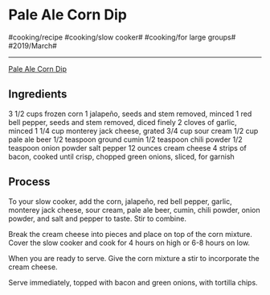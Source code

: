 # Pale Ale Corn Dip
#cooking/recipe #cooking/slow cooker# #cooking/for large groups# #2019/March#
- - - -
[Pale Ale Corn Dip](http://www.cookingandbeer.com/2014/08/slow-cooker-pale-ale-corn-dip/)

## Ingredients
3 1/2 cups frozen corn
1 jalapeño, seeds and stem removed, minced
1 red bell pepper, seeds and stem removed, diced finely
2 cloves of garlic, minced
1 1/4 cup monterey jack cheese, grated
3/4 cup sour cream
1/2 cup pale ale beer
1/2 teaspoon ground cumin
1/2 teaspoon chili powder
1/2 teaspoon onion powder
salt
pepper
12 ounces cream cheese
4 strips of bacon, cooked until crisp, chopped
green onions, sliced, for garnish

## Process
To your slow cooker, add the corn, jalapeño, red bell pepper, garlic, monterey jack cheese, sour cream, pale ale beer, cumin, chili powder, onion powder, and salt and pepper to taste. Stir to combine.

Break the cream cheese into pieces and place on top of the corn mixture. 
Cover the slow cooker and cook for 4 hours on high or 6-8 hours on low.

When you are ready to serve. Give the corn mixture a stir to incorporate the cream cheese.

Serve immediately, topped with bacon and green onions, with tortilla chips.
